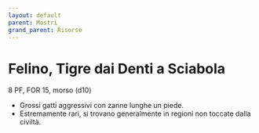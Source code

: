 ```yaml
---
layout: default
parent: Mostri
grand_parent: Risorse
---
```


# Felino, Tigre dai Denti a Sciabola

8 PF, FOR 15, morso (d10)

- Grossi gatti aggressivi con zanne lunghe un piede.
- Estremamente rari, si trovano generalmente in regioni non toccate dalla civiltà.